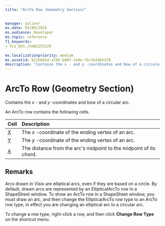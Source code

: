 ```yaml
---
title: "ArcTo Row (Geometry Section)"
 
 
manager: soliver
ms.date: 03/09/2015
ms.audience: Developer
ms.topic: reference
f1_keywords:
- Vis_DSS.chm82253229
 
ms.localizationpriority: medium
ms.assetid: 612b605d-a703-b08f-2e8e-7bc1624b5370
description: "Contains the x - and y -coordinates and bow of a circular arc."
---
```


# ArcTo Row (Geometry Section)

Contains the  *x*  - and  *y*  -coordinates and bow of a circular arc. 
  
An ArcTo row contains the following cells.
  
|**Cell**|**Description**|
|:-----|:-----|
|[X](x-cell-geometry-section.md) <br/> |The  *x*  -coordinate of the ending vertex of an arc.  <br/> |
|[Y](y-cell-geometry-section.md) <br/> |The  *y*  -coordinate of the ending vertex of an arc.  <br/> |
|[A](a-cell-geometry-section.md) <br/> |The distance from the arc's midpoint to the midpoint of its chord.  <br/> |
   
## Remarks

Arcs drawn in Visio are elliptical arcs, even if they are based on a circle. By default, drawn arcs are represented by an EllipticalArcTo row in a ShapeSheet window. To show an ArcTo row in a ShapeSheet window, you must draw an arc, and then change the EllipticalArcTo row type to an ArcTo row type; in effect you are changing an elliptical arc to a circular arc.
  
To change a row type, right-click a row, and then click **Change Row Type** on the shortcut menu. 
  

